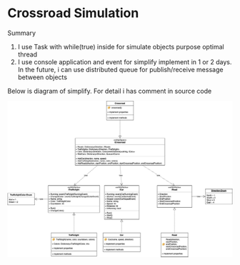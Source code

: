 # Crossroad Simulation

Summary
1.	I use Task with while(true) inside for simulate objects purpose optimal thread
2.	I use console application and event for simplify implement in 1 or 2 days. In the future, i can use distributed queue for publish/receive message between objects

Below is diagram of simplify. For detail i has comment in source code

![System architecture](https://github.com/hoangnh2412/crossroad-simulation/blob/main/system-architecture.jpg?raw=true)
